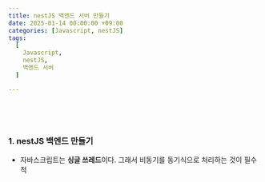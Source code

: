 ```yaml
---
title: nestJS 백엔드 서버 만들기
date: 2025-01-14 00:00:00 +09:00
categories: [Javascript, nestJS]
tags:
  [
    Javascript,
    nestJS,
    백엔드 서버
  ]

---
```



## **<span style="color: steelblue; visibility: hidden;">nestJS 백엔드</span>**

### 1. nestJS 백엔드 만들기
- 자바스크립트는 **싱글 쓰레드**이다. 그래서 비동기를 동기식으로 처리하는 것이 필수적  
  




